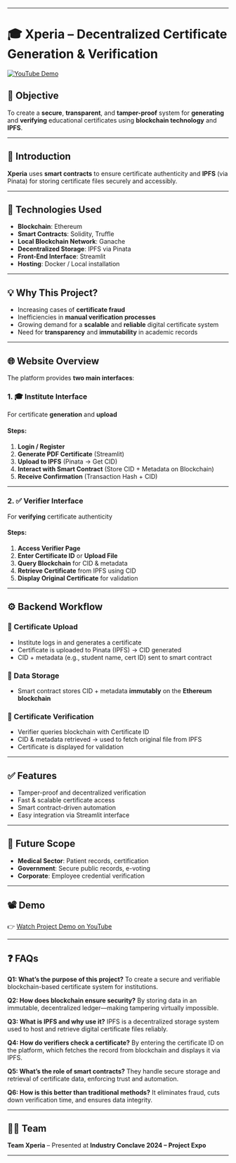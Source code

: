 
---

# 🎓 Xperia – Decentralized Certificate Generation & Verification

[![YouTube Demo](https://img.shields.io/badge/Watch%20Demo%20on-YouTube-red?logo=youtube)](https://youtu.be/PlmYDAvtC7E)

## 🧠 Objective

To create a **secure**, **transparent**, and **tamper-proof** system for **generating** and **verifying** educational certificates using **blockchain technology** and **IPFS**.

---

## 📌 Introduction

**Xperia** uses **smart contracts** to ensure certificate authenticity and **IPFS** (via Pinata) for storing certificate files securely and accessibly.

---

## 🚀 Technologies Used

* **Blockchain**: Ethereum
* **Smart Contracts**: Solidity, Truffle
* **Local Blockchain Network**: Ganache
* **Decentralized Storage**: IPFS via Pinata
* **Front-End Interface**: Streamlit
* **Hosting**: Docker / Local installation

---

## 💡 Why This Project?

* Increasing cases of **certificate fraud**
* Inefficiencies in **manual verification processes**
* Growing demand for a **scalable** and **reliable** digital certificate system
* Need for **transparency** and **immutability** in academic records

---

## 🌐 Website Overview

The platform provides **two main interfaces**:

### 1. 🎓 Institute Interface

For certificate **generation** and **upload**

#### Steps:

1. **Login / Register**
2. **Generate PDF Certificate** (Streamlit)
3. **Upload to IPFS** (Pinata → Get CID)
4. **Interact with Smart Contract** (Store CID + Metadata on Blockchain)
5. **Receive Confirmation** (Transaction Hash + CID)

---

### 2. ✅ Verifier Interface

For **verifying** certificate authenticity

#### Steps:

1. **Access Verifier Page**
2. **Enter Certificate ID** or **Upload File**
3. **Query Blockchain** for CID & metadata
4. **Retrieve Certificate** from IPFS using CID
5. **Display Original Certificate** for validation

---

## ⚙️ Backend Workflow

### 🔸 Certificate Upload

* Institute logs in and generates a certificate
* Certificate is uploaded to Pinata (IPFS) → CID generated
* CID + metadata (e.g., student name, cert ID) sent to smart contract

### 🔸 Data Storage

* Smart contract stores CID + metadata **immutably** on the **Ethereum blockchain**

### 🔸 Certificate Verification

* Verifier queries blockchain with Certificate ID
* CID & metadata retrieved → used to fetch original file from IPFS
* Certificate is displayed for validation

---

## ✅ Features

* Tamper-proof and decentralized verification
* Fast & scalable certificate access
* Smart contract-driven automation
* Easy integration via Streamlit interface

---

## 🔮 Future Scope

* **Medical Sector**: Patient records, certification
* **Government**: Secure public records, e-voting
* **Corporate**: Employee credential verification

---

## 📽️ Demo

👉 [Watch Project Demo on YouTube](https://youtu.be/PlmYDAvtC7E)

---

## ❓ FAQs

**Q1: What’s the purpose of this project?**
To create a secure and verifiable blockchain-based certificate system for institutions.

**Q2: How does blockchain ensure security?**
By storing data in an immutable, decentralized ledger—making tampering virtually impossible.

**Q3: What is IPFS and why use it?**
IPFS is a decentralized storage system used to host and retrieve digital certificate files reliably.

**Q4: How do verifiers check a certificate?**
By entering the certificate ID on the platform, which fetches the record from blockchain and displays it via IPFS.

**Q5: What’s the role of smart contracts?**
They handle secure storage and retrieval of certificate data, enforcing trust and automation.

**Q6: How is this better than traditional methods?**
It eliminates fraud, cuts down verification time, and ensures data integrity.

---

## 👨‍💻 Team

**Team Xperia** – Presented at **Industry Conclave 2024 – Project Expo**

---
